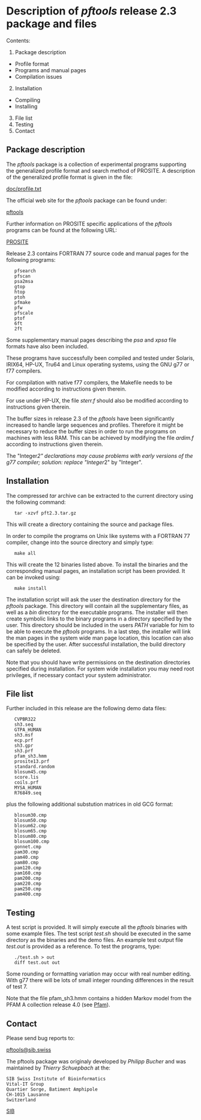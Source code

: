 # Description of *pftools* release 2.3 package and files

Contents:

1. Package description
  * Profile format
  * Programs and manual pages
  * Compilation issues
2. Installation
  * Compiling
  * Installing
3. File list
4. Testing
5. Contact


## Package description
The *pftools* package is a collection of experimental programs supporting the
generalized profile format and search method of PROSITE.
A description of the generalized profile format is given in the file:

   [doc/profile.txt](https://raw.githubusercontent.com/sib-swiss/pftools3/master/doc/profile.txt)

The official web site for the *pftools* package can be found under:

   [pftools](https://web.expasy.org/pftools/)

Further information on PROSITE specific applications of the *pftools* programs
can be found at the following URL:

   [PROSITE](https://prosite.expasy.org/)

Release 2.3 contains FORTRAN 77 source code and manual pages for the following
programs:

```
   pfsearch
   pfscan
   psa2msa
   gtop
   htop
   ptoh
   pfmake
   pfw
   pfscale
   ptof
   6ft
   2ft
```

Some supplementary manual pages describing the *psa* and *xpsa* file formats
have also been included.

These programs have successfully been compiled and tested under Solaris,
IRIX64, HP-UX, Tru64 and Linux operating systems, using the GNU g77 or f77
compilers.

For compilation with native f77 compilers, the Makefile needs to be modified
according to instructions given therein.

For use under HP-UX, the file *sterr.f* should also be modified according to
instructions given therein.

The buffer sizes in release 2.3 of the *pftools* have been significantly
increased to handle large sequences and profiles. Therefore it might be
necessary to reduce the buffer sizes in order to run the programs on machines
with less RAM. This can be achieved by modifying the file *ardim.f* according
to instructions given therein.

The "Integer*2" declarations may cause problems with early versions
of the g77 compiler; solution: replace "Integer*2" by "Integer".


## Installation
The compressed *tar* archive can be extracted to the current directory using
the following command:

```
   tar -xzvf pft2.3.tar.gz
```

This will create a directory containing the source and package files.

In order to compile the programs on Unix like systems with a FORTRAN 77
compiler, change into the source directory and simply type:

```
   make all
```

This will create the 12 binaries listed above. To install the binaries and the
corresponding manual pages, an installation script has been provided. It can
be invoked using:

```
   make install
```

The installation script will ask the user the destination directory for the
*pftools* package. This directory will contain all the supplementary files,
as well as a *bin* directory for the executable programs. The installer will
then create symbolic links to the binary programs in a directory specified by
the user. This directory should be included in the users *PATH* variable for
him to be able to execute the *pftools* programs.
In a last step, the installer will link the man pages in the system wide man
page location, this location can also be specified by the user.
After successful installation, the build directory can safely be deleted.

Note that you should have write permissions on the destination directories
specified during installation. For system wide installation you may need root
privileges, if necessary contact your system administrator.


## File list
Further included in this release are the following demo data files:

```
   CVPBR322
   sh3.seq
   GTPA_HUMAN
   sh3.msf
   ecp.prf
   sh3.gpr
   sh3.prf
   pfam_sh3.hmm
   prosite13.prf
   standard.random
   blosum45.cmp
   score.lis
   coils.prf
   MYSA_HUMAN
   R76849.seq
```

plus the following additional substution matrices in old GCG format:

```
   blosum30.cmp
   blosum50.cmp
   blosum62.cmp
   blosum65.cmp
   blosum80.cmp
   blosum100.cmp
   gonnet.cmp
   pam30.cmp
   pam40.cmp
   pam80.cmp
   pam120.cmp
   pam160.cmp
   pam200.cmp
   pam220.cmp
   pam250.cmp
   pam400.cmp
```

## Testing
A test script is provided. It will simply execute all the *pftools* binaries
with some example files. The test script *test.sh* should be executed in
the same directory as the binaries and the demo files. An example test
output file *test.out* is provided as a reference.
To test the programs, type:

```
   ./test.sh > out
   diff test.out out
```

Some rounding or formatting variation may occur with real number
editing. With g77 there will be lots of small integer rounding
differences in the result of test 7.

Note that the file pfam_sh3.hmm contains a hidden Markov model from the
PFAM A collection release 4.0 (see [Pfam](http://pfam.xfam.org/)).


## Contact
Please send bug reports to:

   pftools@sib.swiss

The pftools package was originaly developed by _Philipp Bucher_ and was
maintained by _Thierry Schuepbach_ at the:

```
SIB Swiss Institute of Bioinformatics
Vital-IT Group
Quartier Sorge, Batiment Amphipole
CH-1015 Lausanne
Switzerland
```

[SIB](https://www.sib.swiss)

